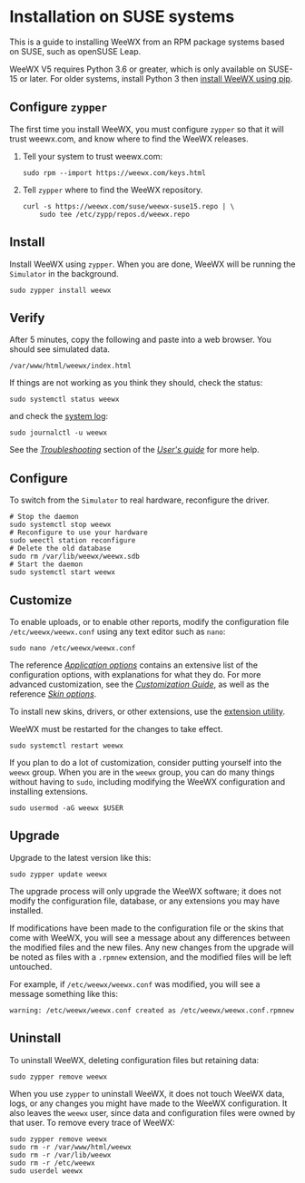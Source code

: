 # Installation on SUSE systems 

This is a guide to installing WeeWX from an RPM package systems based on SUSE,
such as openSUSE Leap.

WeeWX V5 requires Python 3.6 or greater, which is only available on SUSE-15 or
later.  For older systems, install Python 3 then
[install WeeWX using pip](pip.md).


## Configure `zypper`

The first time you install WeeWX, you must configure `zypper` so that it will
trust weewx.com, and know where to find the WeeWX releases.

1. Tell your system to trust weewx.com:

    ```{.shell .copy}
    sudo rpm --import https://weewx.com/keys.html
    ```

2. Tell `zypper` where to find the WeeWX repository.

    ```{.shell .copy}
    curl -s https://weewx.com/suse/weewx-suse15.repo | \
        sudo tee /etc/zypp/repos.d/weewx.repo
    ```


## Install

Install WeeWX using `zypper`. When you are done, WeeWX will be running the
`Simulator` in the background.

```{.shell .copy}
sudo zypper install weewx
```


## Verify

After 5 minutes, copy the following and paste into a web browser. You should
see simulated data.

```{.copy}
/var/www/html/weewx/index.html
```

If things are not working as you think they should, check the status:
```{.shell .copy}
sudo systemctl status weewx
```
and check the [system log](../usersguide/monitoring.md#log-messages):
```{.shell .copy}
sudo journalctl -u weewx
```
See the [*Troubleshooting*](../usersguide/troubleshooting/what-to-do.md)
section of the [*User's guide*](../usersguide/introduction.md) for more help.


## Configure

To switch from the `Simulator` to real hardware, reconfigure the driver.

```{.shell .copy}
# Stop the daemon
sudo systemctl stop weewx
# Reconfigure to use your hardware
sudo weectl station reconfigure
# Delete the old database
sudo rm /var/lib/weewx/weewx.sdb
# Start the daemon
sudo systemctl start weewx
```


## Customize

To enable uploads, or to enable other reports, modify the configuration file
`/etc/weewx/weewx.conf` using any text editor such as `nano`:

```{.shell .copy}
sudo nano /etc/weewx/weewx.conf
```

The reference
[*Application options*](../reference/weewx-options/introduction.md)
contains an extensive list of the configuration options, with explanations for
what they do. For more advanced customization, see the [*Customization
Guide*](../custom/introduction.md), as well as the reference [*Skin
options*](../reference/skin-options/introduction.md).
 
To install new skins, drivers, or other extensions, use the [extension
utility](../utilities/weectl-extension.md).

WeeWX must be restarted for the changes to take effect.
```{.shell .copy}
sudo systemctl restart weewx
```

If you plan to do a lot of customization, consider putting yourself into the
`weewx` group.  When you are in the `weewx` group, you can do many things
without having to `sudo`, including modifying the WeeWX configuration and
installing extensions.
```{.shell .copy}
sudo usermod -aG weewx $USER
```


## Upgrade

Upgrade to the latest version like this:
```{.shell .copy}
sudo zypper update weewx
```

The upgrade process will only upgrade the WeeWX software; it does not modify
the configuration file, database, or any extensions you may have installed.

If modifications have been made to the configuration file or the skins that
come with WeeWX, you will see a message about any differences between the
modified files and the new files. Any new changes from the upgrade will be
noted as files with a `.rpmnew` extension, and the modified files will be left
untouched.

For example, if `/etc/weewx/weewx.conf` was modified, you will see a message
something like this:

```
warning: /etc/weewx/weewx.conf created as /etc/weewx/weewx.conf.rpmnew
```


## Uninstall

To uninstall WeeWX, deleting configuration files but retaining data:

```{.shell .copy}
sudo zypper remove weewx
```

When you use `zypper` to uninstall WeeWX, it does not touch WeeWX data, logs,
or any changes you might have made to the WeeWX configuration.  It also leaves
the `weewx` user, since data and configuration files were owned by that user.
To remove every trace of WeeWX:

```{.shell .copy}
sudo zypper remove weewx
sudo rm -r /var/www/html/weewx
sudo rm -r /var/lib/weewx
sudo rm -r /etc/weewx
sudo userdel weewx
```

